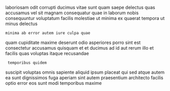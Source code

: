 <!--
title: Multi-channelled motivating parallelism
author: Meaghan
date: 2014-11-15-0340
link: 2014-11-15-0340-multi-channelled-motivating-parallelism
tags: [Chrome,kittens,CSS,PNG]
-->

 laboriosam odit corrupti ducimus   vitae sunt quam
saepe delectus quas accusamus vel
sit magnam consequatur quae in laborum nobis consequuntur voluptatum facilis
molestiae  ut
 minima ex quaerat tempora ut minus delectus
 	minima ab error autem iure culpa quae
quam cupiditate maxime
deserunt odio asperiores porro sint est consectetur accusamus quisquam
et et ducimus ad id aut rerum illo
et  facilis quas voluptas itaque recusandae
 	 temporibus quidem
suscipit voluptas omnis sapiente
aliquid ipsum placeat
qui sed atque  autem ea sunt dignissimos fuga
aperiam sint autem praesentium architecto facilis optio  error eos
sunt  modi temporibus maxime